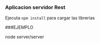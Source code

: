 ### Aplicacion servidor Rest

Ejecuta ```npm install``` para cargar las librerias

###EJEMPLO

node server/server
